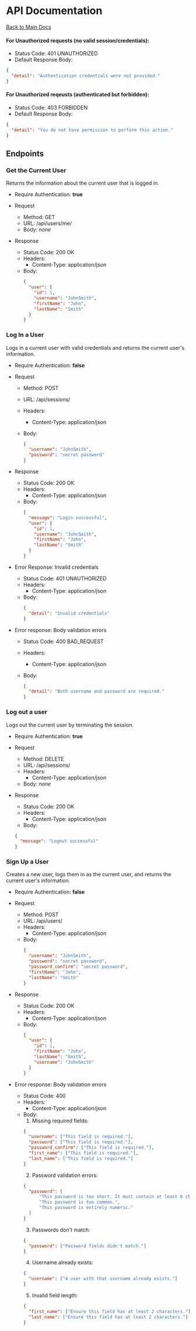 # API Documentation
[Back to Main Docs](../README.md)
#### For **Unauthorized** requests (no valid session/credentials):

* Status Code: 401 UNAUTHORIZED
* Default Response Body:
```json
{
  "detail": "Authentication credentials were not provided."
}
```

#### For **Unauthorized** reqeusts (authenticated but forbidden):

* Status Code: 403 FORBIDDEN
* Default Response Body:
```json
{
  "detail": "You do not have permission to perform this action."
}
```

## Endpoints

### Get the Current User

Returns the information about the current user that is logged in.

* Require Authentication: **true**
* Request
  * Method: GET
  * URL: /api/users/me/
  * Body: *none*

* Response
  * Status Code: 200 OK
  * Headers:
    * Content-Type: application/json
  * Body:
    ```json
    {
      "user": {
        "id": 1,
        "username": "JohnSmith",
        "firstName": "John",
        "lastName": "Smith"
      }
    }
    ```

### Log In a User

Logs in a current user with valid credentials and returns the current user's
information.

* Require Authentication: **false**
* Request
  * Method: POST
  * URL: /api/sessions/
  * Headers:
    * Content-Type: application/json
  * Body:

    ```json
    {
      "username": "JohnSmith",
      "password": "secret password"
    }
    ```

* Response
  * Status Code: 200 OK
  * Headers:
    * Content-Type: application/json
  * Body:
    ```json
    {
      "message": "Login successful",
      "user": {
        "id": 1,
        "username": "JohnSmith",
        "firstName": "John",
        "lastName": "Smith"
      }
    }
    ```

* Error Response: Invalid credentials
  * Status Code: 401 UNAUTHORIZED
  * Headers:
    * Content-Type: application/json
  * Body:
    ```json
    {
      "detail": "Invalid credentials"
    }
    ```

* Error response: Body validation errors
  * Status Code: 400 BAD_REQUEST
  * Headers:
    * Content-Type: application/json
  * Body:

    ```json
    {
      "detail": "Both username and password are required."
    }
    ```

### Log out a user

Logs out the current user by terminating the session.

* Require Authentication: **true**
* Request
  * Method: DELETE
  * URL: /api/sessions/
  * Headers:
    * Content-Type: application/json
  * Body: *none*

* Response
  * Status Code: 200 OK
  * Headers:
    * Content-Type: application/json
  * Body:
  ```json
  {
    "message": "Logout successful"
  }
  ```

### Sign Up a User

Creates a new user, logs them in as the current user, and returns the current
user's information.

* Require Authentication: **false**
* Request
  * Method: POST
  * URL: /api/users/
  * Headers:
    * Content-Type: application/json
  * Body:
    ```json
    {
      "username": "JohnSmith",
      "password": "secret password",
      "password_confirm": "secret password",
      "firstName": "John",
      "lastName": "Smith"
    }
    ```

* Response
  * Status Code: 200 OK
  * Headers:
    * Content-Type: application/json
  * Body:
    ```json
    {
      "user": {
        "id": 1,
        "firstName": "John",
        "lastName": "Smith",
        "username": "JohnSmith"
      }
    }
    ```

* Error response: Body validation errors
  * Status Code: 400
  * Headers:
    * Content-Type: application/json
  * Body:
    1. Missing required fields:
    ```json
    {
      "username": ["This field is required."],
      "password": ["This field is required."],
      "password_confirm": ["This field is required."],
      "first_name": ["This field is required."],
      "last_name": ["This field is required."]
    }
    ```
    2. Password validation errors:
    ```json
    {
      "password": [
          "This password is too short. It must contain at least 8 characters.",
          "This password is too common.",
          "This password is entirely numeric."
      ]
    }
    ```
    3. Passwords don't match:
    ```json
    {
      "password": ["Password fields didn't match."]
    }
    ```
    4. Username already exists:
    ```json
    {
      "username": ["A user with that username already exists."]
    }
    ```
    5. Invalid field length:
    ```json
    {
      "first_name": ["Ensure this field has at least 2 characters."],
      "last_name": ["Ensure this field has at least 2 characters."]
    }
    ```